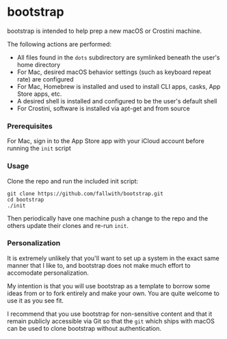 bootstrap
=========

bootstrap is intended to help prep a new macOS or Crostini machine.

The following actions are performed:

* All files found in the `dots` subdirectory are symlinked
  beneath the user's home directory
* For Mac, desired macOS behavior settings (such as keyboard repeat rate)
  are configured
* For Mac, Homebrew is installed and used to install CLI apps, casks,
  App Store apps, etc.
* A desired shell is installed and configured to be the user's default shell
* For Crostini, software is installed via apt-get and from source


### Prerequisites

For Mac, sign in to the App Store app with your iCloud account before
running the `init` script


### Usage

Clone the repo and run the included init script:

```shell
git clone https://github.com/fallwith/bootstrap.git
cd bootstrap
./init
```

Then periodically have one machine push a change to the
repo and the others update their clones and re-run `init`.


### Personalization

It is extremely unlikely that you'll want to set up
a system in the exact same manner that I like to,
and bootstrap does not make much effort to accomodate
personalization.

My intention is that you will use bootstrap as a template
to borrow some ideas from or to fork entirely and make your
own. You are quite welcome to use it as you see fit.

I recommend that you use bootstrap for non-sensitive
content and that it remain publicly accessible via
Git so that the `git` which ships with macOS can be
used to clone bootstrap without authentication.

